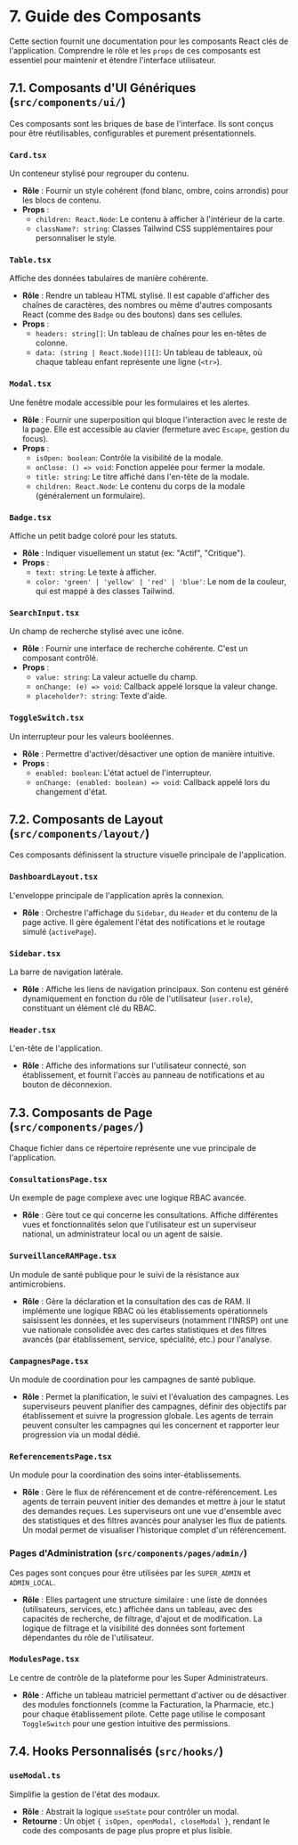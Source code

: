 # 7. Guide des Composants

Cette section fournit une documentation pour les composants React clés de l'application. Comprendre le rôle et les `props` de ces composants est essentiel pour maintenir et étendre l'interface utilisateur.

## 7.1. Composants d'UI Génériques (`src/components/ui/`)

Ces composants sont les briques de base de l'interface. Ils sont conçus pour être réutilisables, configurables et purement présentationnels.

### `Card.tsx`
Un conteneur stylisé pour regrouper du contenu.
-   **Rôle** : Fournir un style cohérent (fond blanc, ombre, coins arrondis) pour les blocs de contenu.
-   **Props** :
    -   `children: React.Node`: Le contenu à afficher à l'intérieur de la carte.
    -   `className?: string`: Classes Tailwind CSS supplémentaires pour personnaliser le style.

### `Table.tsx`
Affiche des données tabulaires de manière cohérente.
-   **Rôle** : Rendre un tableau HTML stylisé. Il est capable d'afficher des chaînes de caractères, des nombres ou même d'autres composants React (comme des `Badge` ou des boutons) dans ses cellules.
-   **Props** :
    -   `headers: string[]`: Un tableau de chaînes pour les en-têtes de colonne.
    -   `data: (string | React.Node)[][]`: Un tableau de tableaux, où chaque tableau enfant représente une ligne (`<tr>`).

### `Modal.tsx`
Une fenêtre modale accessible pour les formulaires et les alertes.
-   **Rôle** : Fournir une superposition qui bloque l'interaction avec le reste de la page. Elle est accessible au clavier (fermeture avec `Escape`, gestion du focus).
-   **Props** :
    -   `isOpen: boolean`: Contrôle la visibilité de la modale.
    -   `onClose: () => void`: Fonction appelée pour fermer la modale.
    -   `title: string`: Le titre affiché dans l'en-tête de la modale.
    -   `children: React.Node`: Le contenu du corps de la modale (généralement un formulaire).

### `Badge.tsx`
Affiche un petit badge coloré pour les statuts.
-   **Rôle** : Indiquer visuellement un statut (ex: "Actif", "Critique").
-   **Props** :
    -   `text: string`: Le texte à afficher.
    -   `color: 'green' | 'yellow' | 'red' | 'blue'`: Le nom de la couleur, qui est mappé à des classes Tailwind.

### `SearchInput.tsx`
Un champ de recherche stylisé avec une icône.
-   **Rôle** : Fournir une interface de recherche cohérente. C'est un composant contrôlé.
-   **Props** :
    -   `value: string`: La valeur actuelle du champ.
    -   `onChange: (e) => void`: Callback appelé lorsque la valeur change.
    -   `placeholder?: string`: Texte d'aide.

### `ToggleSwitch.tsx`
Un interrupteur pour les valeurs booléennes.
-   **Rôle** : Permettre d'activer/désactiver une option de manière intuitive.
-   **Props** :
    -   `enabled: boolean`: L'état actuel de l'interrupteur.
    -   `onChange: (enabled: boolean) => void`: Callback appelé lors du changement d'état.

## 7.2. Composants de Layout (`src/components/layout/`)

Ces composants définissent la structure visuelle principale de l'application.

### `DashboardLayout.tsx`
L'enveloppe principale de l'application après la connexion.
-   **Rôle** : Orchestre l'affichage du `Sidebar`, du `Header` et du contenu de la page active. Il gère également l'état des notifications et le routage simulé (`activePage`).

### `Sidebar.tsx`
La barre de navigation latérale.
-   **Rôle** : Affiche les liens de navigation principaux. Son contenu est généré dynamiquement en fonction du rôle de l'utilisateur (`user.role`), constituant un élément clé du RBAC.

### `Header.tsx`
L'en-tête de l'application.
-   **Rôle** : Affiche des informations sur l'utilisateur connecté, son établissement, et fournit l'accès au panneau de notifications et au bouton de déconnexion.

## 7.3. Composants de Page (`src/components/pages/`)

Chaque fichier dans ce répertoire représente une vue principale de l'application.

### `ConsultationsPage.tsx`
Un exemple de page complexe avec une logique RBAC avancée.
-   **Rôle** : Gère tout ce qui concerne les consultations. Affiche différentes vues et fonctionnalités selon que l'utilisateur est un superviseur national, un administrateur local ou un agent de saisie.

### `SurveillanceRAMPage.tsx`
Un module de santé publique pour le suivi de la résistance aux antimicrobiens.
-   **Rôle** : Gère la déclaration et la consultation des cas de RAM. Il implémente une logique RBAC où les établissements opérationnels saisissent les données, et les superviseurs (notamment l'INRSP) ont une vue nationale consolidée avec des cartes statistiques et des filtres avancés (par établissement, service, spécialité, etc.) pour l'analyse.

### `CampagnesPage.tsx`
Un module de coordination pour les campagnes de santé publique.
-   **Rôle** : Permet la planification, le suivi et l'évaluation des campagnes. Les superviseurs peuvent planifier des campagnes, définir des objectifs par établissement et suivre la progression globale. Les agents de terrain peuvent consulter les campagnes qui les concernent et rapporter leur progression via un modal dédié.

### `ReferencementsPage.tsx`
Un module pour la coordination des soins inter-établissements.
-   **Rôle** : Gère le flux de référencement et de contre-référencement. Les agents de terrain peuvent initier des demandes et mettre à jour le statut des demandes reçues. Les superviseurs ont une vue d'ensemble avec des statistiques et des filtres avancés pour analyser les flux de patients. Un modal permet de visualiser l'historique complet d'un référencement.

### Pages d'Administration (`src/components/pages/admin/`)
Ces pages sont conçues pour être utilisées par les `SUPER_ADMIN` et `ADMIN_LOCAL`.
-   **Rôle** : Elles partagent une structure similaire : une liste de données (utilisateurs, services, etc.) affichée dans un tableau, avec des capacités de recherche, de filtrage, d'ajout et de modification. La logique de filtrage et la visibilité des données sont fortement dépendantes du rôle de l'utilisateur.

### `ModulesPage.tsx`
Le centre de contrôle de la plateforme pour les Super Administrateurs.
-   **Rôle** : Affiche un tableau matriciel permettant d'activer ou de désactiver des modules fonctionnels (comme la Facturation, la Pharmacie, etc.) pour chaque établissement pilote. Cette page utilise le composant `ToggleSwitch` pour une gestion intuitive des permissions.

## 7.4. Hooks Personnalisés (`src/hooks/`)

### `useModal.ts`
Simplifie la gestion de l'état des modaux.
-   **Rôle** : Abstrait la logique `useState` pour contrôler un modal.
-   **Retourne** : Un objet `{ isOpen, openModal, closeModal }`, rendant le code des composants de page plus propre et plus lisible.